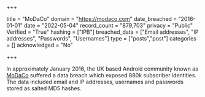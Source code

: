 +++

title = "MoDaCo"
domain = "https://modaco.com"
date_breached = "2016-01-01"
date = "2022-05-04"
record_count = "879,703"
privacy = "Public"
Verified = "True"
hashing = ["IPB"]
breached_data = ["Email addresses", "IP addresses", "Passwords", "Usernames"]
type = ["posts","post"]
categories = []
acknowledged = "No"


+++


In approximately January 2016, the UK based Android community known as <a href="http://www.modaco.com" target="_blank" rel="noopener">MoDaCo</a> suffered a data breach which exposed 880k subscriber identities. The data included email and IP addresses, usernames and passwords stored as salted MD5 hashes.

